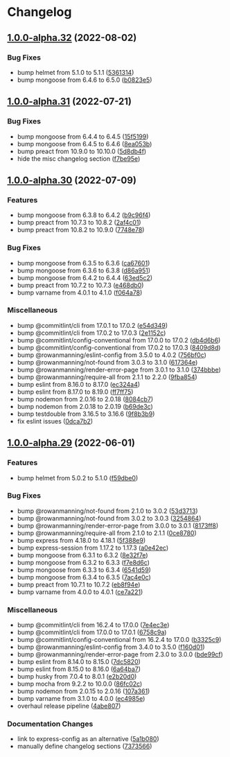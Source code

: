 # Changelog

## [1.0.0-alpha.32](https://github.com/rowanmanning/app/compare/v1.0.0-alpha.31...v1.0.0-alpha.32) (2022-08-02)


### Bug Fixes

* bump helmet from 5.1.0 to 5.1.1 ([5361314](https://github.com/rowanmanning/app/commit/5361314d33526a3c98056311d0f4294058c842e6))
* bump mongoose from 6.4.6 to 6.5.0 ([b0823e5](https://github.com/rowanmanning/app/commit/b0823e53c8bf928fa0f2de99637e05118bdc87b3))

## [1.0.0-alpha.31](https://github.com/rowanmanning/app/compare/v1.0.0-alpha.30...v1.0.0-alpha.31) (2022-07-21)


### Bug Fixes

* bump mongoose from 6.4.4 to 6.4.5 ([15f5199](https://github.com/rowanmanning/app/commit/15f5199f902c738e46e05455e38e95d9da3f6c99))
* bump mongoose from 6.4.5 to 6.4.6 ([8ea053b](https://github.com/rowanmanning/app/commit/8ea053bffa739d583a44ee01fe0ee0dddfb60b98))
* bump preact from 10.9.0 to 10.10.0 ([5d8db4f](https://github.com/rowanmanning/app/commit/5d8db4f3d8b2eb43feaf37087d1fca5267a9a918))
* hide the misc changelog section ([f7be95e](https://github.com/rowanmanning/app/commit/f7be95ef6a918da50ec01655947b87b05aded3a5))

## [1.0.0-alpha.30](https://github.com/rowanmanning/app/compare/v1.0.0-alpha.29...v1.0.0-alpha.30) (2022-07-09)


### Features

* bump mongoose from 6.3.8 to 6.4.2 ([b9c96f4](https://github.com/rowanmanning/app/commit/b9c96f4d2fbe01850ccb8660ba92a04322e0530b))
* bump preact from 10.7.3 to 10.8.2 ([2af4c01](https://github.com/rowanmanning/app/commit/2af4c01ce85217f3ff21e35558bde24a1232322b))
* bump preact from 10.8.2 to 10.9.0 ([7748e78](https://github.com/rowanmanning/app/commit/7748e788815f9192fb52e09b6694f56999a2fb22))


### Bug Fixes

* bump mongoose from 6.3.5 to 6.3.6 ([ca67601](https://github.com/rowanmanning/app/commit/ca67601a10cc7cab076bfdc14c59b3991e2ccd3d))
* bump mongoose from 6.3.6 to 6.3.8 ([d86a951](https://github.com/rowanmanning/app/commit/d86a9512f3afd8d2a265a4120ccaaf0e399e2528))
* bump mongoose from 6.4.2 to 6.4.4 ([63ed5c2](https://github.com/rowanmanning/app/commit/63ed5c2018294a29bffccba38f63cbc6603f4c35))
* bump preact from 10.7.2 to 10.7.3 ([e468db0](https://github.com/rowanmanning/app/commit/e468db0b016b9e18960b2ff8c681ba7c4e80807e))
* bump varname from 4.0.1 to 4.1.0 ([f064a78](https://github.com/rowanmanning/app/commit/f064a783d0431b19487fe38ce65d1445faa94080))


### Miscellaneous

* bump @commitlint/cli from 17.0.1 to 17.0.2 ([e54d349](https://github.com/rowanmanning/app/commit/e54d349076c2bbfdc39374eb8eb9672e6026bc5a))
* bump @commitlint/cli from 17.0.2 to 17.0.3 ([2e1152c](https://github.com/rowanmanning/app/commit/2e1152c65729b98c15c3b4f15692e0ac2ce6678f))
* bump @commitlint/config-conventional from 17.0.0 to 17.0.2 ([db4d6b6](https://github.com/rowanmanning/app/commit/db4d6b68ee94a29945321087fb3844dc1b79333d))
* bump @commitlint/config-conventional from 17.0.2 to 17.0.3 ([8409d8d](https://github.com/rowanmanning/app/commit/8409d8dcd737f503736fcddc66d820f9cdaf4eab))
* bump @rowanmanning/eslint-config from 3.5.0 to 4.0.2 ([756bf0c](https://github.com/rowanmanning/app/commit/756bf0c4f49eccbb6aedaada41f812a98664f96b))
* bump @rowanmanning/not-found from 3.0.3 to 3.1.0 ([617364e](https://github.com/rowanmanning/app/commit/617364eaf3463b4c5f5ea60f0c5fa5bca297273b))
* bump @rowanmanning/render-error-page from 3.0.1 to 3.1.0 ([374bbbe](https://github.com/rowanmanning/app/commit/374bbbea7730ee8463749837c34058416818e112))
* bump @rowanmanning/require-all from 2.1.1 to 2.2.0 ([9fba854](https://github.com/rowanmanning/app/commit/9fba8549509bffa9c2d4dd2ba939acd03fce7e32))
* bump eslint from 8.16.0 to 8.17.0 ([ec324a4](https://github.com/rowanmanning/app/commit/ec324a45f69fa63bb86066fd1838c14299072ea5))
* bump eslint from 8.17.0 to 8.19.0 ([ff7ff75](https://github.com/rowanmanning/app/commit/ff7ff75a762970f2e07e68d6b1b4c3fceffb12b7))
* bump nodemon from 2.0.16 to 2.0.18 ([8084cb7](https://github.com/rowanmanning/app/commit/8084cb7ab440f49fd1c47ad4a870c32a8d8e66b5))
* bump nodemon from 2.0.18 to 2.0.19 ([b69de3c](https://github.com/rowanmanning/app/commit/b69de3c6369f347bb43d0c051548eb5203e2d420))
* bump testdouble from 3.16.5 to 3.16.6 ([9f8b3b9](https://github.com/rowanmanning/app/commit/9f8b3b97e8fe6c0570219cad48f0e63899e09d16))
* fix eslint issues ([0dca7b2](https://github.com/rowanmanning/app/commit/0dca7b27dd845894b0f0d95bc7ecd39120ab42ba))

## [1.0.0-alpha.29](https://github.com/rowanmanning/app/compare/v1.0.0-alpha.28...v1.0.0-alpha.29) (2022-06-01)


### Features

* bump helmet from 5.0.2 to 5.1.0 ([f59dbe0](https://github.com/rowanmanning/app/commit/f59dbe09d686709c2e044d88aa22f7ea24c13668))


### Bug Fixes

* bump @rowanmanning/not-found from 2.1.0 to 3.0.2 ([53d3713](https://github.com/rowanmanning/app/commit/53d371338bb07b47b573d4c0a46ea6d8825b7db9))
* bump @rowanmanning/not-found from 3.0.2 to 3.0.3 ([3254864](https://github.com/rowanmanning/app/commit/3254864dca3721a60cca5e6a8ba91f44a0f86345))
* bump @rowanmanning/render-error-page from 3.0.0 to 3.0.1 ([8173ff8](https://github.com/rowanmanning/app/commit/8173ff85615e27f7f377378cb6e7bb20bf58e544))
* bump @rowanmanning/require-all from 2.1.0 to 2.1.1 ([0ce8780](https://github.com/rowanmanning/app/commit/0ce8780a40adfd6932478e9f90fc7ad80df371fb))
* bump express from 4.18.0 to 4.18.1 ([5f388e9](https://github.com/rowanmanning/app/commit/5f388e9ad9ddb201695b4674d0859c55a5ffe157))
* bump express-session from 1.17.2 to 1.17.3 ([a0e42ec](https://github.com/rowanmanning/app/commit/a0e42ec5b01d1989780719bc7296be8f7a7b7519))
* bump mongoose from 6.3.1 to 6.3.2 ([8e32f7e](https://github.com/rowanmanning/app/commit/8e32f7ee45cea3e2b97b42d7707432c197d25556))
* bump mongoose from 6.3.2 to 6.3.3 ([f7e8d6c](https://github.com/rowanmanning/app/commit/f7e8d6c36e1121995eaa2ac09b241ee4eac92532))
* bump mongoose from 6.3.3 to 6.3.4 ([6541d59](https://github.com/rowanmanning/app/commit/6541d59f941e1078448585e1b90fec224561c3e4))
* bump mongoose from 6.3.4 to 6.3.5 ([7ac4e0c](https://github.com/rowanmanning/app/commit/7ac4e0cdaddc56826378785938a610b217b8ac89))
* bump preact from 10.7.1 to 10.7.2 ([eb8f94e](https://github.com/rowanmanning/app/commit/eb8f94eb6d3423694402d2eafa2f95f413c1d091))
* bump varname from 4.0.0 to 4.0.1 ([ce7a221](https://github.com/rowanmanning/app/commit/ce7a221cca73a67fada6111a93727996cb0a9bb6))


### Miscellaneous

* bump @commitlint/cli from 16.2.4 to 17.0.0 ([7e4ec3e](https://github.com/rowanmanning/app/commit/7e4ec3e2838799e41a5d0b23c31621b23b433281))
* bump @commitlint/cli from 17.0.0 to 17.0.1 ([6758c9a](https://github.com/rowanmanning/app/commit/6758c9a2f1c54fdef2606925af95402c5e4d96a5))
* bump @commitlint/config-conventional from 16.2.4 to 17.0.0 ([b3325c9](https://github.com/rowanmanning/app/commit/b3325c95421bad338a3560bb1189f36f228ee6e2))
* bump @rowanmanning/eslint-config from 3.4.0 to 3.5.0 ([f160d01](https://github.com/rowanmanning/app/commit/f160d0188e65d7d26c53c1b6abe9c99d1dba5cab))
* bump @rowanmanning/render-error-page from 2.3.0 to 3.0.0 ([bde99cf](https://github.com/rowanmanning/app/commit/bde99cf281a8455fa275778be8752e515061b312))
* bump eslint from 8.14.0 to 8.15.0 ([7dc5820](https://github.com/rowanmanning/app/commit/7dc58201ac28fd71da00de23c8e164dacf03e7db))
* bump eslint from 8.15.0 to 8.16.0 ([6a64ba7](https://github.com/rowanmanning/app/commit/6a64ba700934dc526b9f782ca7c2d0b60bfe0b8d))
* bump husky from 7.0.4 to 8.0.1 ([e2b20d0](https://github.com/rowanmanning/app/commit/e2b20d0e72a8d9c13c475ca8f3574cc412759aa8))
* bump mocha from 9.2.2 to 10.0.0 ([86fc02c](https://github.com/rowanmanning/app/commit/86fc02c2e7c4e362de489f3e3bc3250bec375bc0))
* bump nodemon from 2.0.15 to 2.0.16 ([107a361](https://github.com/rowanmanning/app/commit/107a361af9481c70ac924b3c2b01e9c887a34381))
* bump varname from 3.1.0 to 4.0.0 ([ec4985e](https://github.com/rowanmanning/app/commit/ec4985e44d6b9ea8352ca0fbf6215c6864b8613c))
* overhaul release pipeline ([4abe807](https://github.com/rowanmanning/app/commit/4abe807ee8c94a25a0663722e8ef16afa5211b65))


### Documentation Changes

* link to express-config as an alternative ([5a1b080](https://github.com/rowanmanning/app/commit/5a1b080dc6c121ad278b40ef228f1fab6b810e79))
* manually define changelog sections ([7373566](https://github.com/rowanmanning/app/commit/737356665880038b14b40e7de8370dcca6f14f8a))
